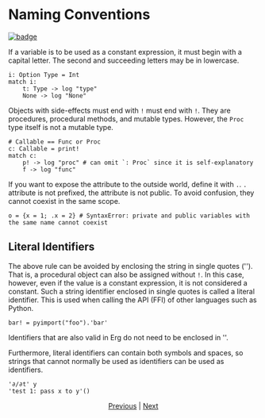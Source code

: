 # Naming Conventions

[![badge](https://img.shields.io/endpoint.svg?url=https%3A%2F%2Fgezf7g7pd5.execute-api.ap-northeast-1.amazonaws.com%2Fdefault%2Fsource_up_to_date%3Fowner%3Derg-lang%26repos%3Derg%26ref%3Dmain%26path%3Ddoc/EN/syntax/20_naming_rule.md%26commit_hash%21e8145e83fb54ed77e7631deeee8a7e39b028a32a)
](https://gezf7g7pd5.execute-api.ap-northeast-1.amazonaws.com/default/source_up_to_date?owner=erg-lang&repos=erg&ref=main&path=doc/EN/syntax/20_naming_rule.md&commit_hash=21e8145e83fb54ed77e7631deeee8a7e39b028a32a)

If a variable is to be used as a constant expression, it must begin with a capital letter. The second and succeeding letters may be in lowercase.

```erg
i: Option Type = Int
match i:
    t: Type -> log "type"
    None -> log "None"
```

Objects with side-effects must end with `!` must end with `!`. They are procedures, procedural methods, and mutable types.
However, the `Proc` type itself is not a mutable type.

```erg
# Callable == Func or Proc
c: Callable = print!
match c:
    p! -> log "proc" # can omit `: Proc` since it is self-explanatory
    f -> log "func"
```

If you want to expose the attribute to the outside world, define it with `.`. `.` attribute is not prefixed, the attribute is not public. To avoid confusion, they cannot coexist in the same scope.

```erg
o = {x = 1; .x = 2} # SyntaxError: private and public variables with the same name cannot coexist
```

## Literal Identifiers

The above rule can be avoided by enclosing the string in single quotes (''). That is, a procedural object can also be assigned without `!`. In this case, however, even if the value is a constant expression, it is not considered a constant.
Such a string identifier enclosed in single quotes is called a literal identifier.
This is used when calling the API (FFI) of other languages such as Python.

```erg
bar! = pyimport("foo").'bar'
```

Identifiers that are also valid in Erg do not need to be enclosed in ''.

Furthermore, literal identifiers can contain both symbols and spaces, so strings that cannot normally be used as identifiers can be used as identifiers.

```erg
'∂/∂t' y
'test 1: pass x to y'()
```

<p align='center'>
    <a href='./19_visibility.md'>Previous</a> | <a href='./21_lambda.md'>Next</a>
</p>
